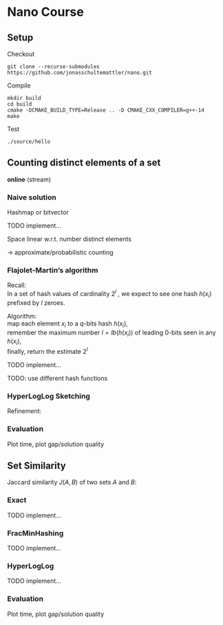 # Nano Course


## Setup

Checkout
```
git clone --recurse-submodules https://github.com/jonasschultemattler/nano.git
```

Compile
```
mkdir build
cd build
cmake -DCMAKE_BUILD_TYPE=Release .. -D CMAKE_CXX_COMPILER=g++-14
make
```

Test
```
./source/hello
```

## Counting distinct elements of a set

**online** (stream)


### Naive solution

Hashmap or bitvector

TODO implement...

Space linear w.r.t. number distinct elements


-> approximate/probabilistic counting


### Flajolet-Martin’s algorithm

Recall:\
In a set of hash values of cardinality $2^l$ , we expect to see one hash $h(x_i)$ prefixed by $l$ zeroes.

Algorithm:\
map each element $x_i$ to a $q$-bits hash $h(x_i)$,\
remember the maximum number $l = lb(h(x_i))$ of leading 0-bits seen in any $h(x_i)$,\
finally, return the estimate $2^l$ 


TODO implement...

TODO: use different hash functions


### HyperLogLog Sketching

Refinement:



### Evaluation

Plot time, plot gap/solution quality



## Set Similarity

Jaccard similarity $J(A,B)$ of two sets $A$ and $B$: 


### Exact

TODO implement...

### FracMinHashing

TODO implement...

### HyperLogLog

TODO implement...



### Evaluation

Plot time, plot gap/solution quality



